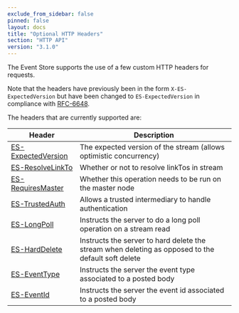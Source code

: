 ```yaml
---
exclude_from_sidebar: false
pinned: false
layout: docs
title: "Optional HTTP Headers"
section: "HTTP API"
version: "3.1.0"
---
```


The Event Store supports the use of a few custom HTTP headers for requests. 

Note that the headers have previously been in the form `X-ES-ExpectedVersion` but have been changed to `ES-ExpectedVersion` in compliance with [RFC-6648](http://tools.ietf.org/html/rfc6648).

The headers that are currently supported are:

| Header                                   | Description                                                                                        |
| ---------------------------------------- | -------------------------------------------------------------------------------------------------- |
| [ES-ExpectedVersion](./expected-version) | The expected version of the stream (allows optimistic concurrency)                                 |
| [ES-ResolveLinkTo](./resolve-linkto)     | Whether or not to resolve linkTos in stream                                                        |
| [ES-RequiresMaster](./requires-master)   | Whether this operation needs to be run on the master node                                          |
| [ES-TrustedAuth](./trusted-intermediary) | Allows a trusted intermediary to handle authentication                                             |
| [ES-LongPoll](./longpoll)                | Instructs the server to do a long poll operation on a stream read                                  |
| [ES-HardDelete](./harddelete)            | Instructs the server to hard delete the stream when deleting as opposed to the default soft delete |
| [ES-EventType](./eventtype)              | Instructs the server the event type associated to a posted body                                    |
| [ES-EventId](./eventid)                  | Instructs the server the event id associated to a posted body                                      |